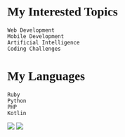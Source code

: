 <html>
<head>
    <link rel="stylesheet" href="https://fonts.google.com/specimen/Recursive" >
    <link href="https://use.fontawesome.com/releases/v5.6.3/css/all.css" rel="stylesheet">
    <link rel="stylesheet" href="https://fonts.googleapis.com/css?family=Recursive"; />
    
</head>
<body style="font-family: Recursive;">
<h1>My Interested Topics</h1>

    Web Development
    Mobile Development
    Artificial Intelligence
    Coding Challenges
    
    
    
<h1>My Languages</h1>
 
    Ruby
    Python
    PHP
    Kotlin
    
    
      
   
  
<img src="https://www.codewars.com/users/yi-sht/badges/large">
<img src="https://github-readme-stats.vercel.app/api?username=yi-sht&count_private=true">
</body

</html>
